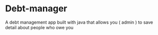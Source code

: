 # Debt-manager
A debt management app built with java that allows you ( admin ) to save detail about people who owe you
